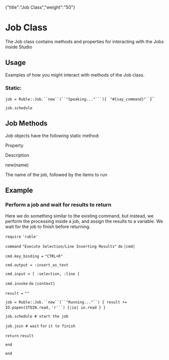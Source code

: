 {"title":"Job Class","weight":"50"} 

# Job Class

The Job class contains methods and properties for interacting with the Jobs inside Studio

## Usage

Examples of how you might interact with methods of the Job class.

### Static:

`job = Ruble::Job.``new``(``"Speaking..."```){ ` ```"#{say_command}"``` ` }``

`job.schedule`

## Job Methods

Job objects have the following static method:

Property

Description

new(name)

The name of the job, followed by the items to run

## Example

### Perform a job and wait for results to return

Here we do something similar to the existing command, but instead, we perform the processing inside a job, and assign the results to a variable. We wait for the job to finish before returning.

`require` `'ruble'`

`command` `"Execute Selection/Line Inserting Results"`  `do` `|cmd|`

`cmd.key_binding =` `"CTRL+R"`

`cmd.output = :insert_as_text`

`cmd.input = [ :selection, :line ]`

`cmd.invoke` `do` `|context|`

`result =` `""`

`job = Ruble::Job.``new``(``"Running..."``) { result += IO.popen(STDIN.read,` `'r'``) {|io| io.read } }`

`job.schedule # start the job`

`job.join # wait` `for` `it to finish`

`return` `result`

`end`

`end`